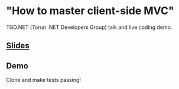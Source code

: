"How to master client-side MVC"
====================

TGD.NET (Torun .NET Developers Group) talk and live coding demo.

## [Slides](http://fragphace.github.io/talk-how-to-master-client-side-mvc/)

## Demo

Clone and make tests passing!
